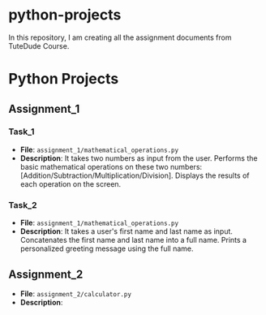# python-projects
In this repository, I am creating all the assignment documents from TuteDude Course.
# Python Projects

## Assignment_1
### Task_1
- **File**: `assignment_1/mathematical_operations.py`
- **Description**: It takes two numbers as input from the user. Performs the basic mathematical operations on these two numbers: [Addition/Subtraction/Multiplication/Division]. Displays the results of each operation on the screen.

### Task_2
- **File**: `assignment_1/mathematical_operations.py`
- **Description**: It takes a user's first name and last name as input. Concatenates the first name and last name into a full name. Prints a personalized greeting message using the full name.


## Assignment_2
- **File**: `assignment_2/calculator.py`
- **Description**:
